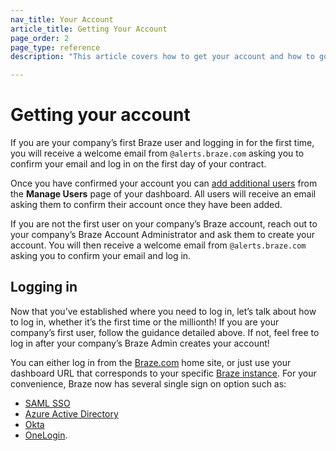 ```yaml
---
nav_title: Your Account
article_title: Getting Your Account
page_order: 2
page_type: reference
description: "This article covers how to get your account and how to go about logging in once granted access."

---
```


# Getting your account

If you are your company’s first Braze user and logging in for the first time, you will receive a welcome email from `@alerts.braze.com` asking you to confirm your email and log in on the first day of your contract.

Once you have confirmed your account you can [add additional users]({{site.baseurl}}/user_guide/administrative/manage_your_braze_users/adding_users_to_your_dashboard/) from the **Manage Users** page of your dashboard. All users will receive an email asking them to confirm their account once they have been added.

If you are not the first user on your company’s Braze account, reach out to your company’s Braze Account Administrator and ask them to create your account. You will then receive a welcome email from `@alerts.braze.com` asking you to confirm your email and log in.

## Logging in

Now that you’ve established where you need to log in, let’s talk about how to log in, whether it’s the first time or the millionth! If you are your company’s first user, follow the guidance detailed above. If not, feel free to log in after your company’s Braze Admin creates your account!

You can either log in from the [Braze.com](https://www.braze.com) home site, or just use your dashboard URL that corresponds to your specific [Braze instance]({{site.baseurl}}/user_guide/administrative/access_braze/braze_instances/). For your convenience, Braze now has several single sign on option such as:

* [SAML SSO]({{site.baseurl}}/user_guide/administrative/access_braze/single_sign_on/set_up/)
* [Azure Active Directory]({{site.baseurl}}/user_guide/administrative/access_braze/single_sign_on/azure_ad/)
* [Okta]({{site.baseurl}}/user_guide/administrative/access_braze/single_sign_on/okta/)
* [OneLogin]({{site.baseurl}}/user_guide/administrative/access_braze/single_sign_on/onelogin/).

